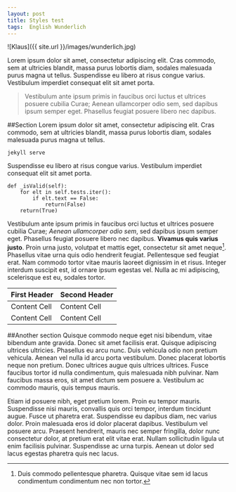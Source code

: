 ```yaml
---
layout: post
title: Styles test
tags:  English Wunderlich
---
```


![Klaus]({{ site.url }}/images/wunderlich.jpg)

Lorem ipsum dolor sit amet, consectetur adipiscing elit. Cras commodo, sem at ultricies blandit, massa purus lobortis diam, sodales malesuada purus magna ut tellus. Suspendisse eu libero at risus congue varius. Vestibulum imperdiet consequat elit sit amet porta. 

<!-- more -->

> Vestibulum ante ipsum primis in faucibus orci luctus et ultrices posuere cubilia Curae; Aenean ullamcorper odio sem, sed dapibus ipsum semper eget. Phasellus feugiat posuere libero nec dapibus. 

##Section
Lorem ipsum dolor sit amet, consectetur adipiscing elit. Cras commodo, sem at ultricies blandit, massa purus lobortis diam, sodales malesuada purus magna ut tellus.

    jekyll serve

Suspendisse eu libero at risus congue varius. Vestibulum imperdiet consequat elit sit amet porta.

    def _isValid(self):
        for elt in self.tests.iter():
            if elt.text == False:
                return(False)
        return(True)

Vestibulum ante ipsum primis in faucibus orci luctus et ultrices posuere cubilia Curae; *Aenean ullamcorper odio sem*, sed dapibus ipsum semper eget. Phasellus feugiat posuere libero nec dapibus. **Vivamus quis varius justo**. Proin urna justo, volutpat et mattis eget, consectetur sit amet neque[^1]. Phasellus vitae urna quis odio hendrerit feugiat. Pellentesque sed feugiat erat. Nam commodo tortor vitae mauris laoreet dignissim in et risus. Integer interdum suscipit est, id ornare ipsum egestas vel. Nulla ac mi adipiscing, scelerisque est eu, sodales tortor.

First Header|Second Header
--|--
Content Cell|Content Cell
Content Cell|Content Cell

##Another section
Quisque commodo neque eget nisi bibendum, vitae bibendum ante gravida. Donec sit amet facilisis erat. Quisque adipiscing ultrices ultricies. Phasellus eu arcu nunc. Duis vehicula odio non pretium vehicula. Aenean vel nulla id arcu porta vestibulum. Donec placerat lobortis neque non pretium. Donec ultrices augue quis ultrices ultrices. Fusce faucibus tortor id nulla condimentum, quis malesuada nibh pulvinar. Nam faucibus massa eros, sit amet dictum sem posuere a. Vestibulum ac commodo mauris, quis tempus mauris.

Etiam id posuere nibh, eget pretium lorem. Proin eu tempor mauris. Suspendisse nisi mauris, convallis quis orci tempor, interdum tincidunt augue. Fusce ut pharetra erat. Suspendisse eu dapibus diam, nec varius dolor. Proin malesuada eros id dolor placerat dapibus. Vestibulum vel posuere arcu. Praesent hendrerit, mauris nec semper fringilla, dolor nunc consectetur dolor, at pretium erat elit vitae erat. Nullam sollicitudin ligula ut enim facilisis pulvinar. Suspendisse ac urna turpis. Aenean ut dolor sed lacus egestas pharetra quis nec lacus. 

[^1]: Duis commodo pellentesque pharetra. Quisque vitae sem id lacus condimentum condimentum nec non tortor. 